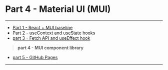 # Part 4 - Material UI (MUI)

<hr />

+ [Part 1 - React + MUI baseline](https://github.com/rosealexander/react-mui-workshop/tree/part1-react+mui-baseline)
+ [Part 2 - useContext and useState hooks](https://github.com/rosealexander/react-mui-workshop/tree/part2-useContext%26useState)
+ [part 3 - Fetch API and useEffect hook](https://github.com/rosealexander/react-mui-workshop/tree/part3-useEffect+useMemo)
> **part 4 - MUI component library**
+ [part 5 - GitHub Pages](https://github.com/rosealexander/react-mui-workshop/tree/part5-GitHub-Pages)

<hr />
